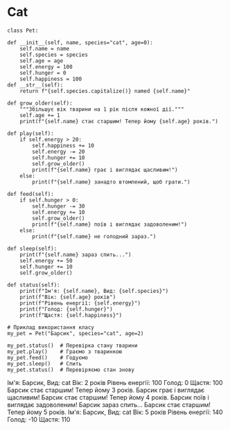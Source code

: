 # Cat


    class Pet:

    def __init__(self, name, species="cat", age=0):
        self.name = name
        self.species = species
        self.age = age
        self.energy = 100
        self.hunger = 0
        self.happiness = 100
    def __str__(self):
        return f"{self.species.capitalize()} named {self.name}"
        
    def grow_older(self):
        """Збільшує вік тварини на 1 рік після кожної дії."""
        self.age += 1
        print(f"{self.name} стає старшим! Тепер йому {self.age} років.")

    def play(self):
        if self.energy > 20:
            self.happiness += 10
            self.energy -= 20
            self.hunger += 10
            self.grow_older()
            print(f"{self.name} грає і виглядає щасливим!")
        else:
            print(f"{self.name} занадто втомлений, щоб грати.")

    def feed(self):
        if self.hunger > 0:
            self.hunger -= 30
            self.energy += 10
            self.grow_older()
            print(f"{self.name} поїв і виглядає задоволеним!")
        else:
            print(f"{self.name} не голодний зараз.")

    def sleep(self):
        print(f"{self.name} зараз спить...")
        self.energy += 50
        self.hunger += 10
        self.grow_older()

    def status(self):
        print(f"Ім'я: {self.name}, Вид: {self.species}")
        print(f"Вік: {self.age} років")
        print(f"Рівень енергії: {self.energy}")
        print(f"Голод: {self.hunger}")
        print(f"Щастя: {self.happiness}")

    # Приклад використання класу
    my_pet = Pet("Барсик", species="cat", age=2)

    my_pet.status()  # Перевірка стану тварини
    my_pet.play()    # Граємо з тваринкою
    my_pet.feed()    # Годуємо
    my_pet.sleep()   # Спить
    my_pet.status()  # Перевіряємо стан знову


Ім'я: Барсик, Вид: cat
Вік: 2 років
Рівень енергії: 100
Голод: 0
Щастя: 100
Барсик стає старшим! Тепер йому 3 років.
Барсик грає і виглядає щасливим!
Барсик стає старшим! Тепер йому 4 років.
Барсик поїв і виглядає задоволеним!
Барсик зараз спить...
Барсик стає старшим! Тепер йому 5 років.
Ім'я: Барсик, Вид: cat
Вік: 5 років
Рівень енергії: 140
Голод: -10
Щастя: 110
